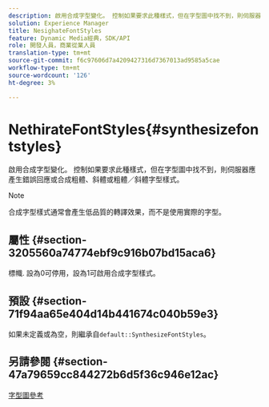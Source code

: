 ```yaml
---
description: 啟用合成字型變化。 控制如果要求此種樣式，但在字型圖中找不到，則伺服器應產生錯誤回應或合成粗體、斜體或粗體／斜體字型樣式。
solution: Experience Manager
title: NesighateFontStyles
feature: Dynamic Media經典，SDK/API
role: 開發人員，商業從業人員
translation-type: tm+mt
source-git-commit: f6c97606d7a4209427316d7367013ad9585a5cae
workflow-type: tm+mt
source-wordcount: '126'
ht-degree: 3%

---
```



# NethirateFontStyles{#synthesizefontstyles}

啟用合成字型變化。 控制如果要求此種樣式，但在字型圖中找不到，則伺服器應產生錯誤回應或合成粗體、斜體或粗體／斜體字型樣式。

>[!NOTE]
>
>合成字型樣式通常會產生低品質的轉譯效果，而不是使用實際的字型。

## 屬性 {#section-3205560a74774ebf9c916b07bd15aca6}

標幟. 設為0可停用，設為1可啟用合成字型樣式。

## 預設 {#section-71f94aa65e404d14b441674c040b59e3}

如果未定義或為空，則繼承自`default::SynthesizeFontStyles`。

## 另請參閱 {#section-47a79659cc844272b6d5f36c946e12ac}

[字型圖參考](../../../../../is-api/image-catalog/image-serving-api-ref/c-image-catalog-reference/c-font-map-reference/c-font-map-reference.md#concept-f81f319d03c646c5a8ef87b3277dd37d)
